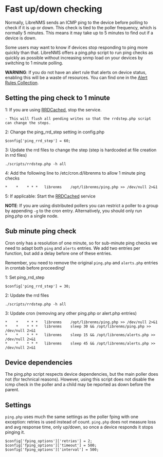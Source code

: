 # Fast up/down checking

Normally, LibreNMS sends an ICMP ping to the device before polling to
check if it is up or down. This check is tied to the poller frequency,
which is normally 5 minutes.  This means it may take up to 5 minutes
to find out if a device is down.

Some users may want to know if devices stop responding to ping more
quickly than that. LibreNMS offers a ping.php script to run ping
checks as quickly as possible without increasing snmp load on your
devices by switching to 1 minute polling.

**WARNING**: If you do not have an alert rule that alerts on device
status, enabling this will be a waste of resources. You can find one
in the [Alert Rules
Collection](../Alerting/Rules.md#alert-rules-collection).

## Setting the ping check to 1 minute

1: If you are using [RRDCached](../Extensions/RRDCached.md), stop the service.

    - This will flush all pending writes so that the rrdstep.php script can change the steps.

2: Change the ping_rrd_step setting in config.php

```
$config['ping_rrd_step'] = 60;
```

3: Update the rrd files to change the step (step is hardcoded at file
creation in rrd files)

```
./scripts/rrdstep.php -h all
```

4: Add the following line to /etc/cron.d/librenms to allow 1 minute
ping checks

```
*    *    * * *   librenms    /opt/librenms/ping.php >> /dev/null 2>&1
```

5: If applicable: Start the [RRDCached](../Extensions/RRDCached.md) service


**NOTE**: If you are using distributed pollers you can restrict a
poller to a group by appending `-g` to the cron entry.  Alternatively,
you should only run ping.php on a single node.

## Sub minute ping check

Cron only has a resolution of one minute, so for sub-minute ping checks we need to adapt both `ping`
and `alerts` entries. We add two entries per function, but add a delay before one of these entries.

Remember, you need to remove the original `ping.php` and `alerts.php` entries in crontab before
proceeding!

1: Set ping_rrd_step

```
$config['ping_rrd_step'] = 30;
```

2: Update the rrd files

```
./scripts/rrdstep.php -h all
```

3: Update cron (removing any other ping.php or alert.php entries)

```
*    *    * * *   librenms    /opt/librenms/ping.php >> /dev/null 2>&1
*    *    * * *   librenms    sleep 30 && /opt/librenms/ping.php >> /dev/null 2>&1
*    *    * * *   librenms    sleep 15 && /opt/librenms/alerts.php >> /dev/null 2>&1
*    *    * * *   librenms    sleep 45 && /opt/librenms/alerts.php >> /dev/null 2>&1
```

## Device dependencies

The ping.php script respects device dependencies, but the main poller
does not (for technical reasons). However, using this script does not
disable the icmp check in the poller and a child may be reported as
down before the parent.

## Settings

`ping.php` uses much the same settings as the poller fping with one
exception: retries is used instead of count.
`ping.php` does not measure loss and avg response time, only up/down, so
once a device responds it stops pinging it.

```
$config['fping_options']['retries'] = 2;
$config['fping_options']['timeout'] = 500;
$config['fping_options']['interval'] = 500;
```
